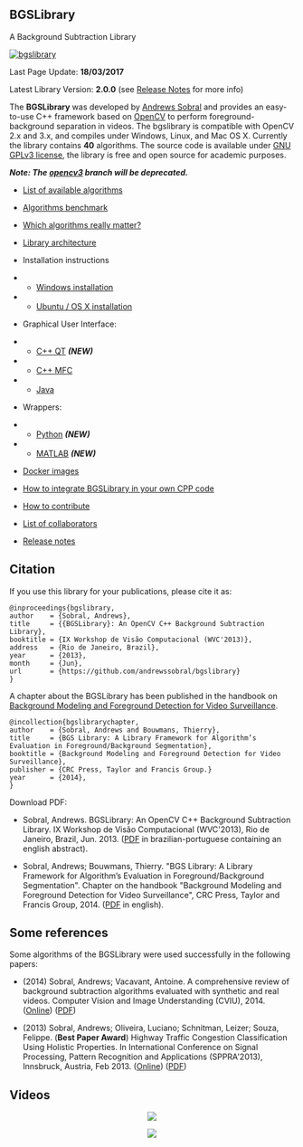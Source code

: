 ## BGSLibrary

A Background Subtraction Library

[![bgslibrary](http://i.giphy.com/5A94AZahSIVOw.gif)](https://youtu.be/_UbERwuQ0OU)

Last Page Update: **18/03/2017**

Latest Library Version: **2.0.0** (see [Release Notes](https://github.com/andrewssobral/bgslibrary/wiki/Release-notes) for more info)

The **BGSLibrary** was developed by [Andrews Sobral](http://andrewssobral.wixsite.com/home) and provides an easy-to-use C++ framework based on [OpenCV](http://www.opencv.org/) to perform foreground-background separation in videos. The bgslibrary is compatible with OpenCV 2.x and 3.x, and compiles under Windows, Linux, and Mac OS X. Currently the library contains **40** algorithms. The source code is available under [GNU GPLv3 license](https://www.gnu.org/licenses/gpl-3.0.en.html), the library is free and open source for academic purposes.

***Note: The [opencv3](https://github.com/andrewssobral/bgslibrary/tree/opencv3) branch will be deprecated.***

* [List of available algorithms](https://github.com/andrewssobral/bgslibrary/wiki/List-of-available-algorithms)
* [Algorithms benchmark](https://github.com/andrewssobral/bgslibrary/wiki/Algorithms-benchmark)
* [Which algorithms really matter?](https://github.com/andrewssobral/bgslibrary/wiki/Which-algorithms-really-matter%3F)
* [Library architecture](https://github.com/andrewssobral/bgslibrary/wiki/Library-architecture)

* Installation instructions

* * [Windows installation](https://github.com/andrewssobral/bgslibrary/wiki/Installation-instructions---Windows)

* * [Ubuntu / OS X installation](https://github.com/andrewssobral/bgslibrary/wiki/Installation-instructions-Ubuntu-or-OSX)

* Graphical User Interface:

*  * [C++ QT](https://github.com/andrewssobral/bgslibrary/wiki/Graphical-User-Interface:-QT) ***(NEW)***
*  * [C++ MFC](https://github.com/andrewssobral/bgslibrary/wiki/Graphical-User-Interface:-MFC)
*  * [Java](https://github.com/andrewssobral/bgslibrary/wiki/Graphical-User-Interface:-Java)

* Wrappers:

*  * [Python](https://github.com/andrewssobral/bgslibrary/wiki/Wrapper:-Python) ***(NEW)***
*  * [MATLAB](https://github.com/andrewssobral/bgslibrary/wiki/Wrapper:-MATLAB) ***(NEW)***

* [Docker images](https://github.com/andrewssobral/bgslibrary/wiki/Docker-images)
* [How to integrate BGSLibrary in your own CPP code](https://github.com/andrewssobral/bgslibrary/wiki/How-to-integrate-BGSLibrary-in-your-own-CPP-code)
* [How to contribute](https://github.com/andrewssobral/bgslibrary/wiki/How-to-contribute)
* [List of collaborators](https://github.com/andrewssobral/bgslibrary/wiki/List-of-collaborators)
* [Release notes](https://github.com/andrewssobral/bgslibrary/wiki/Release-notes)


Citation
--------

If you use this library for your publications, please cite it as:
```
@inproceedings{bgslibrary,
author    = {Sobral, Andrews},
title     = {{BGSLibrary}: An OpenCV C++ Background Subtraction Library},
booktitle = {IX Workshop de Visão Computacional (WVC'2013)},
address   = {Rio de Janeiro, Brazil},
year      = {2013},
month     = {Jun},
url       = {https://github.com/andrewssobral/bgslibrary}
}
```
A chapter about the BGSLibrary has been published in the handbook on [Background Modeling and Foreground Detection for Video Surveillance](https://sites.google.com/site/backgroundmodeling/).
```
@incollection{bgslibrarychapter,
author    = {Sobral, Andrews and Bouwmans, Thierry},
title     = {BGS Library: A Library Framework for Algorithm’s Evaluation in Foreground/Background Segmentation},
booktitle = {Background Modeling and Foreground Detection for Video Surveillance},
publisher = {CRC Press, Taylor and Francis Group.}
year      = {2014},
}
```


Download PDF:
* Sobral, Andrews. BGSLibrary: An OpenCV C++ Background Subtraction Library. IX Workshop de Visão Computacional (WVC'2013), Rio de Janeiro, Brazil, Jun. 2013. ([PDF](http://www.researchgate.net/publication/257424214_BGSLibrary_An_OpenCV_C_Background_Subtraction_Library) in brazilian-portuguese containing an english abstract).

* Sobral, Andrews; Bouwmans, Thierry. "BGS Library: A Library Framework for Algorithm’s Evaluation in Foreground/Background Segmentation". Chapter on the handbook "Background Modeling and Foreground Detection for Video Surveillance", CRC Press, Taylor and Francis Group, 2014. ([PDF](http://www.researchgate.net/publication/257424214_BGSLibrary_An_OpenCV_C_Background_Subtraction_Library) in english).


Some references
---------------

Some algorithms of the BGSLibrary were used successfully in the following papers: 

* (2014) Sobral, Andrews; Vacavant, Antoine. A comprehensive review of background subtraction algorithms evaluated with synthetic and real videos. Computer Vision and Image Understanding (CVIU), 2014. ([Online](http://dx.doi.org/10.1016/j.cviu.2013.12.005)) ([PDF](http://www.researchgate.net/publication/259340906_A_comprehensive_review_of_background_subtraction_algorithms_evaluated_with_synthetic_and_real_videos))

* (2013) Sobral, Andrews; Oliveira, Luciano; Schnitman, Leizer; Souza, Felippe. (**Best Paper Award**) Highway Traffic Congestion Classification Using Holistic Properties. In International Conference on Signal Processing, Pattern Recognition and Applications (SPPRA'2013), Innsbruck, Austria, Feb 2013. ([Online](http://dx.doi.org/10.2316/P.2013.798-105)) ([PDF](http://www.researchgate.net/publication/233427564_HIGHWAY_TRAFFIC_CONGESTION_CLASSIFICATION_USING_HOLISTIC_PROPERTIES))


Videos
------

<p align="center">
<a href="https://www.youtube.com/watch?v=_UbERwuQ0OU" target="_blank">
<img src="https://sites.google.com/site/andrewssobral/bgslibrary_qt_gui_video.png?width=600" border="0" />
</a>
</p>

<p align="center">
<a href="https://www.youtube.com/watch?v=Ccqa9KBO9_U" target="_blank">
<img src="https://sites.google.com/site/andrewssobral/bgslibrary_youtube.png?width=600" border="0" />
</a>
</p>
